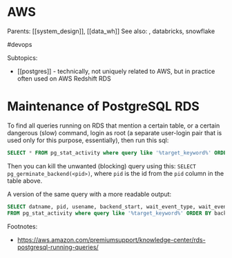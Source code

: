 # AWS

Parents: [[system_design]], [[data_wh]]
See also: , databricks, snowflake

#devops

Subtopics:
* [[postgres]] - technically, not uniquely related to AWS, but in practice often used on AWS Redshift RDS


# Maintenance of PostgreSQL RDS

To find all queries running on RDS that mention a certain table, or a certain dangerous (slow) command, login as root (a separate user-login pair that is used only for this purpose, essentially), then run this sql:
```sql
SELECT * FROM pg_stat_activity where query like '%target_keyword%' ORDER BY backend_start
```
Then you can kill the unwanted (blocking) query using this:
`SELECT pg_germinate_backend(<pid>)`, where `pid` is the id from the `pid` column in the table above.

A version of the same query with a more readable output:
```sql
SELECT datname, pid, usename, backend_start, wait_event_type, wait_event, state, query
FROM pg_stat_activity where query like '%target_keyword%' ORDER BY backend_start
```

Footnotes:
* https://aws.amazon.com/premiumsupport/knowledge-center/rds-postgresql-running-queries/

